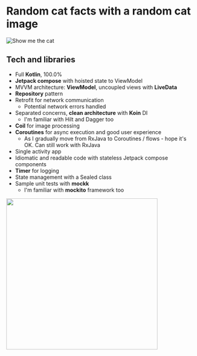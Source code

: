 # Random cat facts with a random cat image

![Show me the cat](https://octo-b2330.web.app/other/show-me-the-cat-banner.png)

## Tech and libraries
* Full **Kotlin**, 100.0%
* **Jetpack compose** with hoisted state to ViewModel
* MVVM architecture: **ViewModel**, uncoupled views with **LiveData**
* **Repository** pattern
* Retrofit for network communication
  * Potential network errors handled
* Separated concerns, **clean architecture** with **Koin** DI
  * I'm familiar with Hilt and Dagger too
* **Coil** for image processing
* **Coroutines** for async execution and good user experience
  * As I gradually move from RxJava to Coroutines / flows - hope it's OK. Can still work with RxJava
* Single activity app
* Idiomatic and readable code with stateless Jetpack compose components
* **Timer** for logging
* State management with a Sealed class
* Sample unit tests with **mockk**
  * I'm familiar with **mockito** framework too

<img src="https://octo-b2330.web.app/other/show-me-the-cat.jpeg" width="400" />